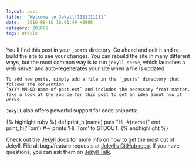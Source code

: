 ```yaml
---
layout: post
title:  "Welcome to Jekyll!1111111111"
date:   2016-08-16 16:01:49 +0800
category: 201609
tags: oracle
---
```

You’ll find this post in your `_posts` directory. Go ahead and edit it and re-build the site to see your changes. You can rebuild the site in many different ways, but the most common way is to run `jekyll serve`, which launches a web server and auto-regenerates your site when a file is updated.

	To add new posts, simply add a file in the `_posts` directory that follows the convention 
	`YYYY-MM-DD-name-of-post.ext` and includes the necessary front matter. Take a look at the source for this post to get an idea about how it works.

**``Jekyll``** also offers powerful support for code snippets:

{% highlight ruby %}
def print_hi(name)
  puts "Hi, #{name}"
end
print_hi('Tom')
#=> prints 'Hi, Tom' to STDOUT.
{% endhighlight %}

Check out the [Jekyll docs][jekyll-docs] for more info on how to get the most out of Jekyll. File all bugs/feature requests at [Jekyll’s GitHub repo][jekyll-gh]. If you have questions, you can ask them on [Jekyll Talk][jekyll-talk].

[jekyll-docs]: http://jekyllrb.com/docs/home
[jekyll-gh]:   https://github.com/jekyll/jekyll
[jekyll-talk]: https://talk.jekyllrb.com/
